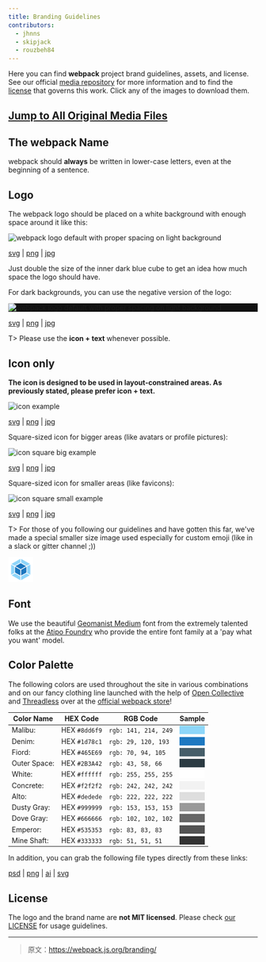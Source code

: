 ```yaml
---
title: Branding Guidelines
contributors:
  - jhnns
  - skipjack
  - rouzbeh84
---
```


Here you can find **webpack** project brand guidelines, assets, and license. See our official [media repository](https://github.com/webpack/media) for more information and to find the [license](https://github.com/webpack/media/blob/master/LICENSE) that governs this work. Click any of the images to download them.


## [Jump to All Original Media Files](https://github.com/webpack/media)


## The webpack Name

webpack should **always** be written in lower-case letters, even at the beginning of a sentence.


## Logo

The webpack logo should be placed on a white background with enough space around it like this:

<img src="https://github.com/webpack/media/blob/master/logo/logo-on-white-bg.png?raw=true" alt="webpack logo default with proper spacing on light background" />

[svg](https://github.com/webpack/media/blob/master/logo/logo-on-white-bg.svg) | [png](https://github.com/webpack/media/blob/master/logo/logo-on-white-bg.png) | [jpg](https://github.com/webpack/media/blob/master/logo/logo-on-white-bg.jpg)

Just double the size of the inner dark blue cube to get an idea how much space the logo should have.

For dark backgrounds, you can use the negative version of the logo:

<div style="display: block; background: #111;">
  <img src="https://github.com/webpack/media/blob/master/logo/logo-on-dark-bg.png?raw=true" alt="webpack logo default with proper spacing on light background" />
</div>

[svg](https://github.com/webpack/media/blob/master/logo/logo-on-dark-bg.svg) | [png](https://github.com/webpack/media/blob/master/logo/logo-on-dark-bg.png) | [jpg](https://github.com/webpack/media/blob/master/logo/logo-on-dark-bg.jpg)

T> Please use the **icon + text** whenever possible.


## Icon only

**The icon is designed to be used in layout-constrained areas. As previously stated, please prefer icon + text.**

<img src="https://github.com/webpack/media/blob/master/logo/icon.png?raw=true" width="250" alt="icon example">

[svg](https://github.com/webpack/media/blob/master/logo/icon.svg) | [png](https://github.com/webpack/media/blob/master/logo/icon.png) | [jpg](https://github.com/webpack/media/blob/master/logo/icon.jpg)

Square-sized icon for bigger areas (like avatars or profile pictures):

<img src="https://github.com/webpack/media/blob/master/logo/icon-square-big.png?raw=true" width="250" alt="icon square big example">

[svg](https://github.com/webpack/media/blob/master/logo/icon-square-big.svg) | [png](https://github.com/webpack/media/blob/master/logo/icon-square-big.png) | [jpg](https://github.com/webpack/media/blob/master/logo/icon-square-big.jpg)

Square-sized icon for smaller areas (like favicons):

<img src="https://github.com/webpack/media/blob/master/logo/icon-square-small.png?raw=true" width="50" alt="icon square small example">

[svg](https://github.com/webpack/media/blob/master/logo/icon-square-small.svg) | [png](https://github.com/webpack/media/blob/master/logo/icon-square-small.png) | [jpg](https://github.com/webpack/media/blob/master/logo/icon-square-small.jpg)

T> For those of you following our guidelines and have gotten this far, we've made a special smaller size image used especially for custom emoji (like in a slack or gitter channel ;))

<img src="/assets/icon-square-small-slack.png" width="50" alt="icon square small example">


## Font

We use the beautiful [Geomanist Medium](http://geomanist.com/) font from the extremely talented folks at the [Atipo Foundry](http://atipofoundry.com/) who provide the entire font family at a 'pay what you want' model.


## Color Palette

The following colors are used throughout the site in various combinations and on our fancy clothing line launched with the help of [Open Collective](http://opencollective.com) and [Threadless](https://medium.com/u/840563ee2a56) over at the [official webpack store](https://webpack.threadless.com/collections/the-final-release-collection/)!

| Color Name    | HEX Code      | RGB Code              | Sample 
|---------------|---------------|-----------------------|-------------------------------
| Malibu:       | HEX `#8dd6f9` | `rgb: 141, 214, 249`  | <div style="background-color: #8dd6f9;">&nbsp;</div>
| Denim:        | HEX `#1d78c1` | `rgb: 29, 120, 193`   | <div style="background-color: #1d78c1;">&nbsp;</div>
| Fiord:        | HEX `#465E69` | `rgb: 70, 94, 105`    | <div style="background-color: #465E69;">&nbsp;</div>
| Outer Space:  | HEX `#2B3A42` | `rgb: 43, 58, 66`     | <div style="background-color: #2B3A42;">&nbsp;</div>
| White:        | HEX `#ffffff` | `rgb: 255, 255, 255`  | <div style="background-color: #ffffff;">&nbsp;</div>
| Concrete:     | HEX `#f2f2f2` | `rgb: 242, 242, 242`  | <div style="background-color: #f2f2f2;">&nbsp;</div>
| Alto:         | HEX `#dedede` | `rgb: 222, 222, 222`  | <div style="background-color: #dedede;">&nbsp;</div>
| Dusty Gray:   | HEX `#999999` | `rgb: 153, 153, 153`  | <div style="background-color: #999999;">&nbsp;</div>
| Dove Gray:    | HEX `#666666` | `rgb: 102, 102, 102`  | <div style="background-color: #666666;">&nbsp;</div>
| Emperor:      | HEX `#535353` | `rgb: 83, 83, 83`     | <div style="background-color: #535353;">&nbsp;</div>
| Mine Shaft:   | HEX `#333333` | `rgb: 51, 51, 51`     | <div style="background-color: #333333;">&nbsp;</div>

In addition, you can grab the following file types directly from these links:

[psd](https://raw.githubusercontent.com/webpack/media/master/design/webpack-palette.psd) | [png](https://raw.githubusercontent.com/webpack/media/master/design/webpack-palette.png)
 | [ai](https://raw.githubusercontent.com/webpack/media/master/design/webpack-palette.ai) | [svg](https://raw.githubusercontent.com/webpack/media/master/design/webpack-palette.svg)


## License

The logo and the brand name are **not MIT licensed**. Please check [our LICENSE](https://github.com/webpack/media/blob/master/LICENSE) for usage guidelines.

***

> 原文：https://webpack.js.org/branding/